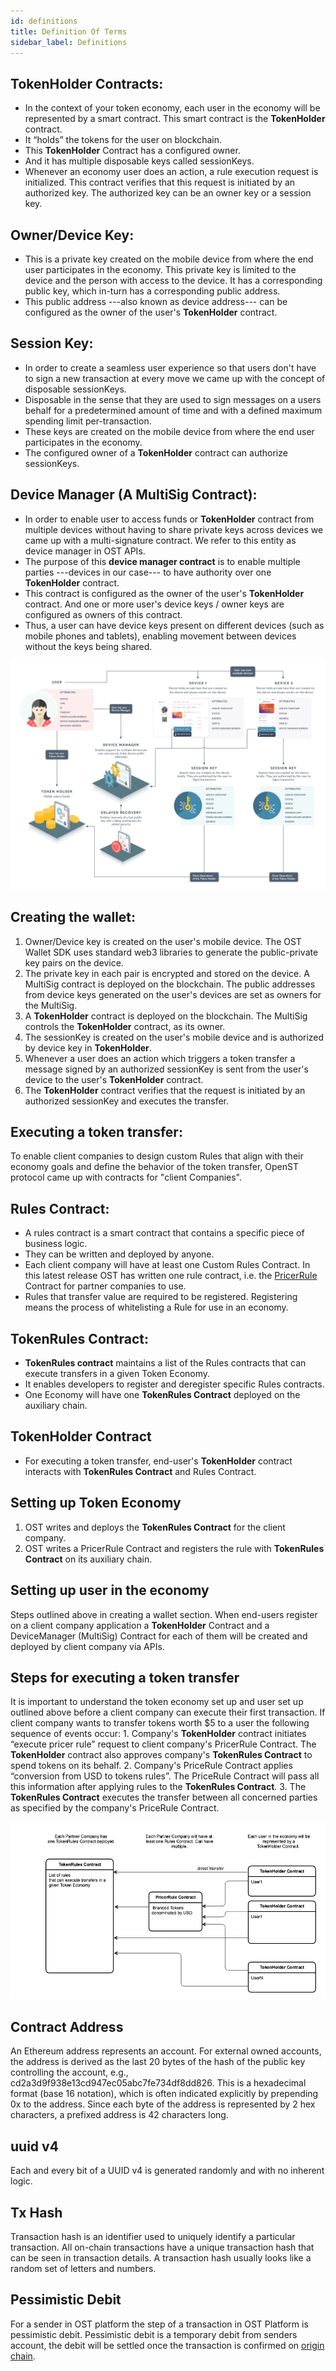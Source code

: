 ```yaml
---
id: definitions
title: Definition Of Terms
sidebar_label: Definitions
---
```


##  **TokenHolder** Contracts:
* In the context of your token economy, each user in the economy will be represented by a smart contract. This smart contract is the  **TokenHolder** contract.
* It “holds” the tokens for the user on blockchain. 
* This  **TokenHolder** Contract has a configured owner. 
* And it has multiple disposable keys called sessionKeys. 
* Whenever an economy user does an action, a rule execution request is initialized. This contract verifies that this request is initiated by an authorized key. The authorized key can be an owner key or a session key.

## Owner/Device Key:
* This is a private key created on the mobile device from where the end user participates in the economy. This private key is limited to the device and the person with access to the device. It has a corresponding public key, which in-turn has a corresponding public address.
* This public address ---also known as device address--- can be configured as the owner of the user's **TokenHolder** contract.

## Session Key:
* In order to create a seamless user experience so that users don't have to sign a new transaction at every move we came up with the concept of disposable sessionKeys.
* Disposable in the sense that they are used to sign messages on a users behalf for a predetermined amount of time and with a defined maximum spending limit per-transaction.
* These keys are created on the mobile device from where the end user participates in the economy. 
* The configured owner of a  **TokenHolder** contract can authorize sessionKeys.

## Device Manager (A MultiSig Contract):
* In order to enable user to access funds or  **TokenHolder** contract from multiple devices without having to share private keys across devices we came up with a multi-signature contract. We refer to this entity as device manager in OST APIs.
* The purpose of this **device manager contract** is to enable multiple parties ---devices in our case--- to have authority over one  **TokenHolder** contract.
* This contract is configured as the owner of the user's  **TokenHolder** contract. And one or more user's device keys / owner keys are configured as owners of this contract.
* Thus, a user can have device keys present on different devices (such as mobile phones and tablets), enabling movement between devices without the keys being shared. 

![entity-relationship](/platform/docs/assets/ERD_user_setup.jpg)


## Creating the wallet:
1. Owner/Device key is created on the user's mobile device. The OST Wallet SDK uses standard web3 libraries to generate the public-private key pairs on the device.
2. The private key in each pair is encrypted and stored on the device.
A MultiSig contract is deployed on the blockchain. The public addresses from device keys generated on the user's devices are set as owners for the MultiSig.
3. A  **TokenHolder** contract is deployed on the blockchain. The MultiSig controls the  **TokenHolder** contract, as its owner.
4. The sessionKey is created on the user's mobile device and is authorized by device key in **TokenHolder**.
5. Whenever a user does an action which triggers a token transfer a message signed by an authorized sessionKey is sent from the user's device to the user's  **TokenHolder** contract. 
6. The  **TokenHolder** contract verifies that the request is initiated by an authorized sessionKey and executes the transfer.


## Executing a token transfer: 
To enable client companies to design custom Rules that align with their economy goals and define the behavior of the token transfer, OpenST protocol came up with contracts for "client Companies".

## Rules Contract:
* A rules contract is a smart contract that contains a specific piece of business logic.
* They can be written and deployed by anyone.
* Each client company will have at least one Custom Rules Contract. In this latest release OST has written one rule contract, i.e. the [PricerRule](https://github.com/OpenSTFoundation/openst-contracts/blob/develop/contracts/rules/PricerRule.sol) Contract for partner companies to use.
* Rules that transfer value are required to be registered. Registering means the process of whitelisting a Rule for use in an economy. 


## TokenRules Contract:
* **TokenRules contract** maintains a list of the Rules contracts that can execute transfers in a given Token Economy.
* It enables developers to register and deregister specific Rules contracts.
* One Economy will have one **TokenRules Contract** deployed on the auxiliary chain.


## TokenHolder Contract
* For executing a token transfer, end-user's  **TokenHolder** contract interacts with **TokenRules Contract** and Rules Contract.

## Setting up Token Economy 
1. OST writes and deploys the **TokenRules Contract** for the client company.
2. OST writes a PricerRule Contract and registers the rule with **TokenRules Contract** on its auxiliary chain.

## Setting up user in the economy
Steps outlined above in creating a wallet section. When end-users register on a client company application a **TokenHolder** Contract and a DeviceManager (MultiSig) Contract for each of them will be created and deployed by client company via APIs.


## Steps for executing a token transfer
 It is important to understand the token economy set up and user set up outlined above before a client company can execute their first transaction. If client company wants to transfer tokens worth $5 to a user the following sequence of events occur:
	1. Company's  **TokenHolder** contract initiates “execute pricer rule” request to client company's  PricerRule Contract. The  **TokenHolder** contract also approves company's **TokenRules Contract** to spend tokens on its behalf.
	2.  Company's PriceRule Contract applies “conversion from USD to tokens rules”.   The PriceRule Contract will pass all this information after applying rules to the **TokenRules Contract**.
	3. The **TokenRules Contract** executes the transfer between all concerned parties as specified by the company's PriceRule Contract.


![openst-contracts](/platform/docs/assets/openst-contracts.png)

## Contract Address

An Ethereum address represents an account. For external owned accounts, the address is derived as the last 20 bytes of the hash of the public key controlling the account, e.g., cd2a3d9f938e13cd947ec05abc7fe734df8dd826. This is a hexadecimal format (base 16 notation), which is often indicated explicitly by prepending 0x to the address. Since each byte of the address is represented by 2 hex characters, a prefixed address is 42 characters long.

## uuid v4
Each and every bit of a UUID v4 is generated randomly and with no inherent logic.

## Tx Hash
Transaction hash is an identifier used to uniquely identify a particular transaction. All on-chain transactions have a unique transaction hash that can be seen in transaction details. A transaction hash usually looks like a random set of letters and numbers.

## Pessimistic Debit
For a sender in OST platform the step of a transaction in OST Platform is pessimistic debit. Pessimistic debit is a temporary debit from senders account, the debit will be settled once the transaction is confirmed on [origin chain](#origin-chain).





